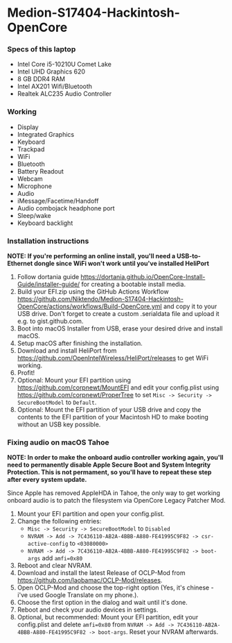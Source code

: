 # Medion-S17404-Hackintosh-OpenCore

### Specs of this laptop
* Intel Core i5-10210U Comet Lake
* Intel UHD Graphics 620
* 8 GB DDR4 RAM
* Intel AX201 Wifi/Bluetooth
* Realtek ALC235 Audio Controller

### Working
* Display
* Integrated Graphics
* Keyboard
* Trackpad
* WiFi
* Bluetooth
* Battery Readout
* Webcam
* Microphone
* Audio
* iMessage/Facetime/Handoff
* Audio combojack headphone port
* Sleep/wake
* Keyboard backlight

### Installation instructions
**NOTE: If you're performing an online install, you'll need a USB-to-Ethernet dongle since WiFi won't work until you've installed HeliPort**
1. Follow dortania guide https://dortania.github.io/OpenCore-Install-Guide/installer-guide/ for creating a bootable install media.
2. Build your EFI.zip using the GitHub Actions Workflow https://github.com/Niktendo/Medion-S17404-Hackintosh-OpenCore/actions/workflows/Build-OpenCore.yml and copy it to your USB drive.
   Don't forget to create a custom .serialdata file and upload it e.g. to gist.github.com.
4. Boot into macOS Installer from USB, erase your desired drive and install macOS. 
5. Setup macOS after finishing the installation.
6. Download and install HeliPort from https://github.com/OpenIntelWireless/HeliPort/releases to get WiFi working.
7. Profit!
8. Optional: Mount your EFI partition using https://github.com/corpnewt/MountEFI and edit your config.plist using https://github.com/corpnewt/ProperTree to set `Misc -> Security -> SecureBootModel` to `Default`.
9. Optional: Mount the EFI partition of your USB drive and copy the contents to the EFI partition of your Macintosh HD to make booting without an USB key possible.

### Fixing audio on macOS Tahoe
**NOTE: In order to make the onboard audio controller working again, you'll need to permanently disable Apple Secure Boot and System Integrity Protection. This is not permament, so you'll have to repeat these step after every system update.**

Since Apple has removed AppleHDA in Tahoe, the only way to get working onboard audio is to patch the filesystem via OpenCore Legacy Patcher Mod.
1. Mount your EFI partition and open your config.plist.
2. Change the following entries:
   * `Misc -> Security -> SecureBootModel` to `Disabled`
   * `NVRAM -> Add -> 7C436110-AB2A-4BBB-A880-FE41995C9F82 -> csr-active-config` to `<03080000>`
   * `NVRAM -> Add -> 7C436110-AB2A-4BBB-A880-FE41995C9F82 -> boot-args` add `amfi=0x80`
4. Reboot and clear NVRAM.
5. Download and install the latest Release of OCLP-Mod from https://github.com/laobamac/OCLP-Mod/releases.
6. Open OCLP-Mod and choose the top-right option (Yes, it's chinese - i've used Google Translate on my phone.).
7. Choose the first option in the dialog and wait until it's done.
8. Reboot and check your audio devices in settings.
9. Optional, but recommended: Mount your EFI partition, edit your config.plist and delete `amfi=0x80` from `NVRAM -> Add -> 7C436110-AB2A-4BBB-A880-FE41995C9F82 -> boot-args`. Reset your NVRAM afterwards.

